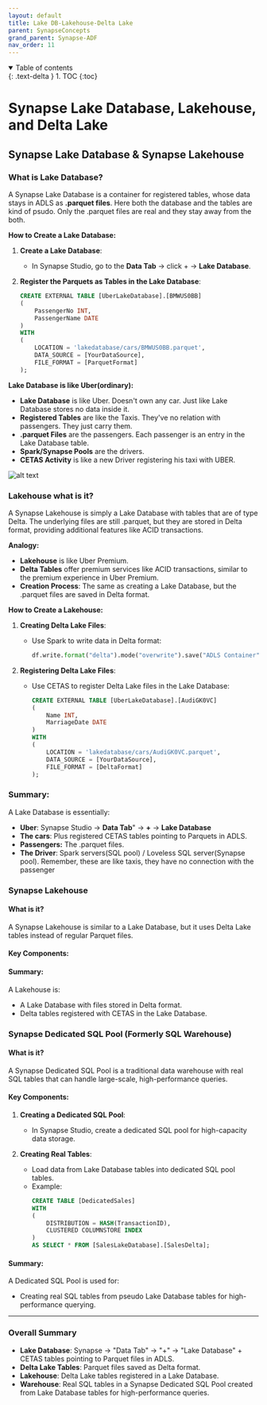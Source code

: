 ```yaml
---
layout: default
title: Lake DB-Lakehouse-Delta Lake
parent: SynapseConcepts
grand_parent: Synapse-ADF
nav_order: 11
---
```


<details open markdown="block">
  <summary>
    Table of contents
  </summary>
  {: .text-delta }
1. TOC
{:toc}
</details>


# Synapse Lake Database, Lakehouse, and Delta Lake

## Synapse Lake Database & Synapse Lakehouse

### What is Lake Database?

A Synapse Lake Database is a container for registered tables, whose  data stays in ADLS as **.parquet files**. Here both the database and the tables are kind of psudo. Only the .parquet files are real and they stay  away from the both.

**How to Create a Lake Database:**
1. **Create a Lake Database**:
   - In Synapse Studio, go to the **Data Tab** -> click + -> **Lake Database**.
   
2. **Register the Parquets as Tables in the Lake Database**:
   ```sql
   CREATE EXTERNAL TABLE [UberLakeDatabase].[BMWUS0BB]
   (
       PassengerNo INT,
       PassengerName DATE
   )
   WITH
   (
       LOCATION = 'lakedatabase/cars/BMWUS0BB.parquet',
       DATA_SOURCE = [YourDataSource],
       FILE_FORMAT = [ParquetFormat]
   );
   ```

**Lake Database is like Uber(ordinary):**

- **Lake Database** is like Uber. Doesn't own any car. Just like Lake Database stores no data inside it.
- **Registered Tables** are like the Taxis. They've no relation with passengers. They just carry them.
- **.parquet Files** are the passengers. Each passenger is an entry in the Lake Database table.
- **Spark/Synapse Pools** are the drivers.
- **CETAS Activity** is like a new Driver registering his taxi with UBER.

![alt text](uber66.png)

### Lakehouse what is it?

A Synapse Lakehouse is simply a Lake Database with tables that are of type Delta. The underlying files are still .parquet, but they are stored in Delta format, providing additional features like ACID transactions.

**Analogy:**
- **Lakehouse** is like Uber Premium.
- **Delta Tables** offer premium services like ACID transactions, similar to the premium experience in Uber Premium.
- **Creation Process**: The same as creating a Lake Database, but the .parquet files are saved in Delta format.

**How to Create a Lakehouse:**

1. **Creating Delta Lake Files**:
   - Use Spark to write data in Delta format:
     ```python
     df.write.format("delta").mode("overwrite").save("ADLS Container")
     ```

2. **Registering Delta Lake Files**:
   - Use CETAS to register Delta Lake files in the Lake Database:
     ```sql
     CREATE EXTERNAL TABLE [UberLakeDatabase].[AudiGK0VC]
     (
         Name INT,
         MarriageDate DATE
     )
     WITH
     (
         LOCATION = 'lakedatabase/cars/AudiGK0VC.parquet',
         DATA_SOURCE = [YourDataSource],
         FILE_FORMAT = [DeltaFormat]
     );
     ```


### Summary:
A Lake Database is essentially:
- **Uber**: Synapse Studio -> **Data Tab**" -> **+** -> **Lake Database**
- **The cars**: Plus registered CETAS tables pointing to Parquets in ADLS.
- **Passengers:** The .parquet files.
- **The Driver**: Spark servers(SQL pool) / Loveless SQL server(Synapse pool). Remember, these are like taxis, they have no connection with the passenger

### Synapse Lakehouse

#### What is it?
A Synapse Lakehouse is similar to a Lake Database, but it uses Delta Lake tables instead of regular Parquet files.

#### Key Components:


#### Summary:
A Lakehouse is:
- A Lake Database with files stored in Delta format.
- Delta tables registered with CETAS in the Lake Database.


### Synapse Dedicated SQL Pool (Formerly SQL Warehouse)

#### What is it?
A Synapse Dedicated SQL Pool is a traditional data warehouse with real SQL tables that can handle large-scale, high-performance queries.

#### Key Components:
1. **Creating a Dedicated SQL Pool**:
   - In Synapse Studio, create a dedicated SQL pool for high-capacity data storage.

2. **Creating Real Tables**:
   - Load data from Lake Database tables into dedicated SQL pool tables.
   - Example:
     ```sql
     CREATE TABLE [DedicatedSales]
     WITH
     (
         DISTRIBUTION = HASH(TransactionID),
         CLUSTERED COLUMNSTORE INDEX
     )
     AS SELECT * FROM [SalesLakeDatabase].[SalesDelta];
     ```

#### Summary:
A Dedicated SQL Pool is used for:
- Creating real SQL tables from pseudo Lake Database tables for high-performance querying.

---

### Overall Summary

- **Lake Database**: Synapse -> "Data Tab" -> "+" -> "Lake Database" + CETAS tables pointing to Parquet files in ADLS.
- **Delta Lake Tables**: Parquet files saved as Delta format.
- **Lakehouse**: Delta Lake tables registered in a Lake Database.
- **Warehouse**: Real SQL tables in a Synapse Dedicated SQL Pool created from Lake Database tables for high-performance queries.
